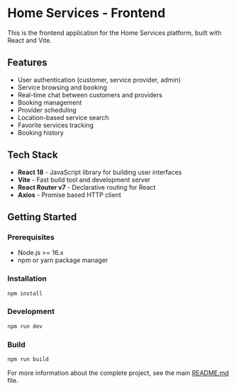 # Home Services - Frontend

This is the frontend application for the Home Services platform, built with React and Vite.

## Features

- User authentication (customer, service provider, admin)
- Service browsing and booking
- Real-time chat between customers and providers
- Booking management
- Provider scheduling
- Location-based service search
- Favorite services tracking
- Booking history

## Tech Stack

- **React 18** - JavaScript library for building user interfaces
- **Vite** - Fast build tool and development server
- **React Router v7** - Declarative routing for React
- **Axios** - Promise based HTTP client

## Getting Started

### Prerequisites

- Node.js >= 16.x
- npm or yarn package manager

### Installation

```bash
npm install
```

### Development

```bash
npm run dev
```

### Build

```bash
npm run build
```

For more information about the complete project, see the main [README.md](../README.md) file.
